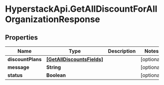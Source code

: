 # HyperstackApi.GetAllDiscountForAllOrganizationResponse

## Properties

Name | Type | Description | Notes
------------ | ------------- | ------------- | -------------
**discountPlans** | [**[GetAllDiscountsFields]**](GetAllDiscountsFields.md) |  | [optional] 
**message** | **String** |  | [optional] 
**status** | **Boolean** |  | [optional] 


